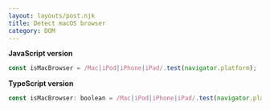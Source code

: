```yaml
---
layout: layouts/post.njk
title: Detect macOS browser
category: DOM
---
```


**JavaScript version**

```js
const isMacBrowser = /Mac|iPod|iPhone|iPad/.test(navigator.platform);
```

**TypeScript version**

```js
const isMacBrowser: boolean = /Mac|iPod|iPhone|iPad/.test(navigator.platform);
```
